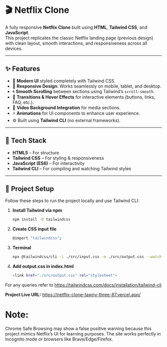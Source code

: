 # 🎬 Netflix Clone

A fully responsive **Netflix Clone** built using **HTML**, **Tailwind CSS**, and **JavaScript**.  
This project replicates the classic Netflix landing page (previous design) with clean layout, smooth interactions, and responsiveness across all devices.  

---

## ✨ Features

- 🎨 **Modern UI** styled completely with Tailwind CSS.  
- 📱 **Responsive Design**: Works seamlessly on mobile, tablet, and desktop.  
- 🌀 **Smooth Scrolling** between sections using Tailwind’s `scroll-smooth`.  
- 🔄 **Transitions & Hover Effects** for interactive elements (buttons, links, FAQ, etc.).  
- 🎥 **Video Background Integration** for media sections.  
- ⚡ **Animations** for UI components to enhance user experience.  
- ⚙️ Built using **Tailwind CLI** (no external frameworks).  

---

## 🚀 Tech Stack

- **HTML5** – For structure  
- **Tailwind CSS** – For styling & responsiveness  
- **JavaScript (ES6)** – For interactivity  
- **Tailwind CLI** – For compiling and watching Tailwind styles  

---

## 📂 Project Setup

Follow these steps to run the project locally and use Tailwind CLI:

1. **Install Tailwind via npm**
   ```bash
   npm install -D tailwindcss

2. **Create CSS input file**
   ```bash
   @import "tailwindcss";

3. **Terminal**
   ```bash
   npx @tailwindcss/cli -i ./src/input.css -o ./src/output.css --watch

4. **Add output.css in index.html**
   ```bash
   <link href="./src/output.css" rel="stylesheet">

For any queries refer to https://tailwindcss.com/docs/installation/tailwind-cli

**Project Live URL:** https://netflix-clone-tawny-three-87.vercel.app/

# Note:
Chrome Safe Browsing may show a false positive warning because this project mimics Netflix’s UI for learning purposes.
The site works perfectly in Incognito mode or browsers like Brave/Edge/Firefox.
